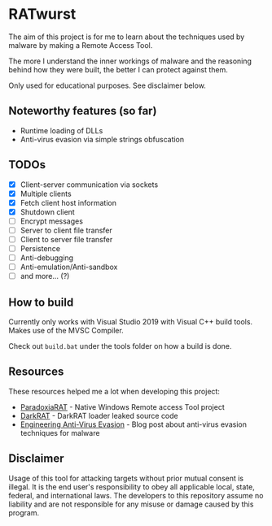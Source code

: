 # RATwurst

The aim of this project is for me to learn about the techniques used by malware by making a Remote Access Tool.

The more I understand the inner workings of malware and the reasoning behind how they were built, the better I can protect against them.

Only used for educational purposes. See disclaimer below.

## Noteworthy features (so far)

* Runtime loading of DLLs
* Anti-virus evasion via simple strings obfuscation

## TODOs

* [x] Client-server communication via sockets
* [x] Multiple clients
* [x] Fetch client host information
* [x] Shutdown client
* [ ] Encrypt messages
* [ ] Server to client file transfer
* [ ] Client to server file transfer
* [ ] Persistence
* [ ] Anti-debugging
* [ ] Anti-emulation/Anti-sandbox
* [ ] and more... (?)

## How to build

Currently only works with Visual Studio 2019 with Visual C++ build tools. Makes use of the MVSC Compiler.

Check out `build.bat` under the tools folder on how a build is done.

## Resources

These resources helped me a lot when developing this project:

  * [ParadoxiaRAT](https://github.com/quantumcore/paradoxiaRAT) - Native Windows Remote access Tool project
  * [DarkRAT](https://github.com/yatt-ze/The-Collection/tree/master/Source%20Codes/Botnets/DarkRat%20Loader/derkrut) - DarkRAT loader leaked source code
  * [Engineering Anti-Virus Evasion](https://blog.scrt.ch/2020/07/15/engineering-antivirus-evasion-part-ii/) - Blog post about anti-virus evasion techniques for malware
  
## Disclaimer

Usage of this tool for attacking targets without prior mutual consent is illegal.
It is the end user's responsibility to obey all applicable local, state, federal, and international laws.
The developers to this repository assume no liability and are not responsible for any misuse or damage caused by this program.
